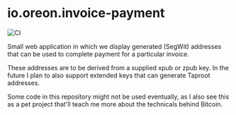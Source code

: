 # io.oreon.invoice-payment

![CI](https://github.com/Robin-Hoodie/invoice-payment/actions/workflows/code-quality.yml/badge.svg)

Small web application in which we display generated (SegWit) addresses that can be used to complete payment for a particular invoice.

These addresses are to be derived from a supplied xpub or zpub key. In the future I plan to also support extended keys that can generate Taproot addresses.

Some code in this repository might not be used eventually, as I also see this as a pet project that'll teach me more about the technicals behind Bitcoin.
